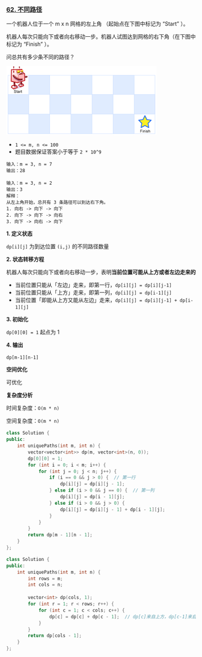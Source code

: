 ### [62. 不同路径](https://leetcode-cn.com/problems/unique-paths/)

一个机器人位于一个 m x n 网格的左上角 （起始点在下图中标记为 “Start” ）。

机器人每次只能向下或者向右移动一步。机器人试图达到网格的右下角（在下图中标记为 “Finish” ）。

问总共有多少条不同的路径？

![62](../doc/62.png)

- `1 <= m, n <= 100`
- 题目数据保证答案小于等于 `2 * 10^9`

```
输入：m = 3, n = 7
输出：28

输入：m = 3, n = 2
输出：3
解释：
从左上角开始，总共有 3 条路径可以到达右下角。
1. 向右 -> 向下 -> 向下
2. 向下 -> 向下 -> 向右
3. 向下 -> 向右 -> 向下
```

**1. 定义状态**

`dp[i][j]` 为到达位置 `(i,j)` 的不同路径数量

**2. 状态转移方程**

机器人每次只能向下或者向右移动一步，表明**当前位置可能从上方或者左边走来的**

- 当前位置只能从「左边」走来，即第一行，`dp[i][j] = dp[i][j-1]`
- 当前位置只能从「上方」走来，即第一列，`dp[i][j] = dp[i-1][j]`
- 当前位置「即能从上方又能从左边」走来，`dp[i][j] = dp[i][j-1] + dp[i-1][j]`

**3. 初始化**

`dp[0][0] = 1`  起点为 1

**4. 输出**

`dp[m-1][n-1] `

**空间优化**

可优化

**复杂度分析**

时间复杂度：`O(m * n)`

空间复杂度：`O(m * n)`

```c++
class Solution {
public:
    int uniquePaths(int m, int n) {
        vector<vector<int>> dp(m, vector<int>(n, 0));
        dp[0][0] = 1;
        for (int i = 0; i < m; i++) {
            for (int j = 0; j < n; j++) {
                if (i == 0 && j > 0) {  // 第一行
                    dp[i][j] = dp[i][j - 1];
                } else if (i > 0 && j == 0) {  // 第一列
                    dp[i][j] = dp[i - 1][j];
                } else if (i > 0 && j > 0) {
                    dp[i][j] = dp[i][j - 1] + dp[i - 1][j];
                }
            }
        }
        return dp[m - 1][n - 1];
    }
};
```



```c++
class Solution {
public:
    int uniquePaths(int m, int n) {
        int rows = m;
        int cols = n;

        vector<int> dp(cols, 1);
        for (int r = 1; r < rows; r++) {
            for (int c = 1; c < cols; c++) {
                dp[c] = dp[c] + dp[c - 1];  // dp[c]来自上方，dp[c-1]来自左边
            }
        }
        return dp[cols - 1];
    }
};
```

